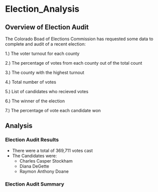 # Election_Analysis
## Overview of Election Audit
The Colorado Boad of Elections Commission has requested some data to complete and audit of a recent election:

1.) The voter turnout for each county

2.) The percentage of votes from each county out of the total count

3.) The county with the highest turnout

4.) Total number of votes 

5.) List of candidates who recieved votes

6.) The winner of the election

7.) The percentage of vote each candidate won


## Analysis
### Election Audit Results
* There were a total of 369,711 votes cast
* The Candidates were:
  * Charles Casper Stockham
  * Diana DeGette
  * Raymon Anthony Doane

### Election Audit Summary






